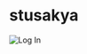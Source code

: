 # stusakya
![Log In](https://github.com/thilu17/stusakya/assets/130579853/30f0b56a-57fa-4f9d-a309-d2ae2a6248bb)
